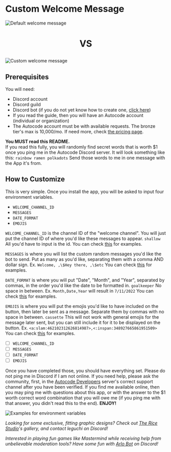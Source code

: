 # Custom Welcome Message

![Default welcome message](https://i.imgur.com/XrOetkl.png)

<h3 style="font-size:200%;text-align:center;">VS</h3>

![Custom welcome message](https://i.imgur.com/uzKrzLY.png)

## Prerequisites
You will need:
- Discord account
- Discord guild
- Discord bot (if you do not yet know how to create one, [click here](https://autocode.com/guides/how-to-build-a-discord-bot/))
- If you read the guide, then you will have an Autocode account (individual or organization)
- The Autocode account must be with available requests. The bronze tier's max is 10,000/mo. If need more, check [the pricing page](https://autocode.com/pricing/).

**You MUST read this README.**
<br>
If you read this fully, you will randomly find secret words that is worth $1 
once you ping me in the Autocode Discord server. It will look something like this: 
`rainbow ramen polkadots`
Send those words to me in one message with the App it's from.

## How to Customize
This is very simple. Once you install the app, you will be asked to input four environment variables. 

- `WELCOME_CHANNEL_ID`
- `MESSAGES`
- `DATE_FORMAT`
- `EMOJIS`

`WELCOME_CHANNEL_ID` is the channel ID of the "welcome channel". You will just put the channel ID of where you'd like these messages to appear.
`shallow` All you'd have to input is the id. You can check [this](#examples-for-environment-variables) for examples.

`MESSAGES` is where you will list the custom random messages you'd like the bot to send. Put as many as you'd like, separating them with a comma  AND dollar sign. Ex. `Welcome, ,\$Hey there, ,\$etc` You can check [this](#examples-for-environment-variables) for examples.

`DATE_FORMAT` is where you will put "Date", "Month", and "Year", separated by commas, in the order you'd like the date to be formatted in. `goalkeeper` No space in between. Ex. `Month,Date,Year` will result in `7/11/2022` You can check [this](#examples-for-environment-variables) for examples.

`EMOJIS` is where you will put the emojis you'd like to have included on the button, then later be sent as a message. Separate them by commas with no space in between. `cassette` This will not work with general emojis for the message later sent, but you can still include it for it to be displayed on the button.  Ex. `<a:slam:462102312626814987>,<:inspan:348927665861951509>` You can check [this](#examples-for-environment-variables) for examples.

- [ ] `WELCOME_CHANNEL_ID`
- [ ] `MESSAGES`
- [ ] `DATE_FORMAT`
- [ ] `EMOJIS`

Once you have completed those, you should have everything set. Please do not ping me in Discord if I am not online. If you need help, please ask the community, first, in the [Autocode Developers](https://discord.gg/wCZYqGJ6wT) server's correct support channel after you have been verified. If you find me available online, then you may ping me with questions about this app, or with the answer to the $1 worth correct word combination that you will owe me (if you ping me with that answer, you didn't read this to the end). **ENJOY!**


![Examples for environment variables](https://i.imgur.com/s6qIYCR.png)


*Looking for some exclusive, fitting graphic designs? Check out [The Rice Studio](https://www.instagram.com/thericestudio/)'s gallery, and contact leguchi on Discord!*

*Interested in playing fun games like Mastermind while receiving help from unbelievable moderation tools? Have some fun with [Arlo Bot](https://bot.gg/discord/arlo/) on Discord!*